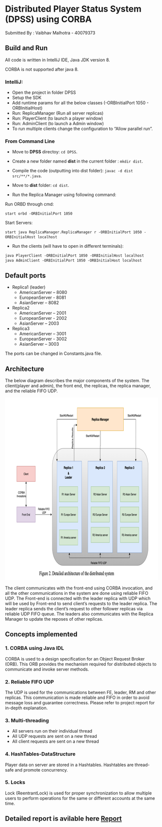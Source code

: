 # Distributed Player Status System (DPSS) using CORBA

Submitted By : Vaibhav Malhotra - 40079373

## Build and Run

All code is written in IntelliJ IDE, Java JDK version 8.

CORBA is not supported after java 8.

### IntelliJ:

- Open the project in folder DPSS
- Setup the SDK
- Add runtime params for all the below classes (-ORBInitialPort 1050 - ORBInitialHost)
- Run: ReplicaManager (Run all server replicas)
- Run: PlayerClient (to launch a player window)
- Run: AdminClient (to launch a Admin window)
- To run multiple clients change the configuration to “Allow parallel run”.


### From Command Line

- Move to **DPSS** directoy: `cd DPSS`.

- Create a new folder named **dist** in the current folder : `mkdir dist`.

- Compile the code (outputting into dist folder): `javac -d dist src/**/*.java`.

- Move to **dist** folder: `cd dist`.

- Run the Replica Manager using following command:

Run ORBD through cmd:
```
start orbd -ORBInitialPort 1050
```
Start Servers: 
```
start java ReplicaManager.ReplicaManager r -ORBInitialPort 1050 - ORBInitialHost localhost
```

- Run the clients (will have to open in different terminals):

```
java PlayerClient -ORBInitialPort 1050 -ORBInitialHost localhost
java AdminClient -ORBInitialPort 1050 -ORBInitialHost localhost
```

## Default ports 
- Replica1 (leader)
    - AmericanServer – 8080
    - EuropeanServer - 8081
    - AsianServer – 8082
- Replica2
    - AmericanServer – 2001
    - EuropeanServer - 2002
    - AsianServer – 2003
- Replica3
    - AmericanServer – 3001
    - EuropeanServer - 3002  
    - AsianServer – 3003

The ports can be changed in Constants.java file.

## Architecture

The below diagram describes the major components of the system. The client(player and admin), the front end, the replicas, the replica manager, and the reliable FIFO UDP.


<img src="https://github.com/Vaibhav3M/DPSS/blob/master/architecture.png" height="600"/> 



The client communicates with the front-end using CORBA invocation, and all the other communications in the system are done using reliable FIFO UDP.
The Front-end is connected with the leader replica with UDP which will be used by Front-end to send client’s requests to the leader replica.
The leader replica sends the client’s request to other follower replicas via reliable UDP FIFO queue. The leaders also communicates with the Replica Manager to update the reposes of other replicas.


## Concepts implemented

### 1.	CORBA using Java IDL
CORBA is used to a design specification for an Object Request Broker (ORB). This ORB provides the mechanism required for distributed objects to communicate and invoke server methods.

### 2. Reliable FIFO UDP
The UDP is used for the communications between FE, leader, RM and other replicas. This communication is made reliable and FIFO in order to avoid message loss and guarantee correctness.
Please refer to project report for in-depth explanation.
 

### 3.	Multi-threading
-	All servers run on their individual thread
-	All UDP requests are sent on a new thread
- All client requests are sent on a new thread

### 4.	HashTables-DataStructure
Player data on server are stored in a Hashtables. Hashtables are thread-safe and promote concurrency.

### 5. Locks
Lock (ReentrantLock) is used for proper synchronization to allow multiple users to perform operations for the same or different accounts at the same time.


## Detailed report is avilable here [Report](https://github.com/Vaibhav3M/DPSS/blob/master/Project-Report.pdf)

